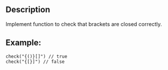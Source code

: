 ## Description

Implement function to check that brackets are closed correctly.

## Example:

```
check("{()}[]") // true
check("{[}]") // false

```
